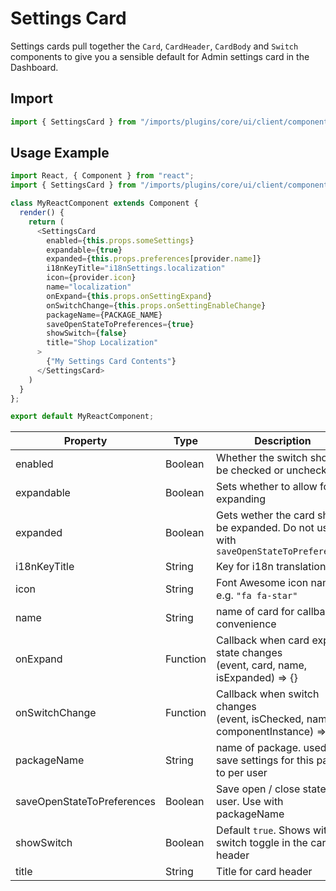 # Settings Card

Settings cards pull together the `Card`, `CardHeader`, `CardBody` and `Switch` components to give you a sensible default for  Admin settings card in the Dashboard.

## Import

```javascript
import { SettingsCard } from "/imports/plugins/core/ui/client/components";
```

## Usage Example

```javascript
import React, { Component } from "react";
import { SettingsCard } from "/imports/plugins/core/ui/client/components";

class MyReactComponent extends Component {
  render() {
    return (
      <SettingsCard
        enabled={this.props.someSettings}
        expandable={true}
        expanded={this.props.preferences[provider.name]}
        i18nKeyTitle="i18nSettings.localization"
        icon={provider.icon}
        name="localization"
        onExpand={this.props.onSettingExpand}
        onSwitchChange={this.props.onSettingEnableChange}
        packageName={PACKAGE_NAME}
        saveOpenStateToPreferences={true}
        showSwitch={false}
        title="Shop Localization"
      >
        {"My Settings Card Contents"}
      </SettingsCard>
    )
  }
};

export default MyReactComponent;
```

| Property                   | Type     | Description                                                                           |
| -------------------------- | -------- | ------------------------------------------------------------------------------------- |
| enabled                    | Boolean  | Whether the switch should be checked or unchecked                                     |
| expandable                 | Boolean  | Sets whether to allow for expanding                                                   |
| expanded                   | Boolean  | Gets wether the card should be expanded. Do not use with `saveOpenStateToPreferences` |
| i18nKeyTitle               | String   | Key for i18n translation                                                              |
| icon                       | String   | Font Awesome icon name. e.g. `"fa fa-star"`                                           |
| name                       | String   | name of card for callback convenience                                                 |
| onExpand                   | Function | Callback when card expand state changes<br>(event, card, name, isExpanded) => {}      |
| onSwitchChange             | Function | Callback when switch changes<br>(event, isChecked, name, componentInstance) => {}     |
| packageName                | String   | name of package. used to save settings for this panel to per user                     |
| saveOpenStateToPreferences | Boolean  | Save open / close state for user. Use with packageName                                |
| showSwitch                 | Boolean  | Default `true`. Shows with switch toggle in the card header                           |
| title                      | String   | Title for card header                                                                 |
